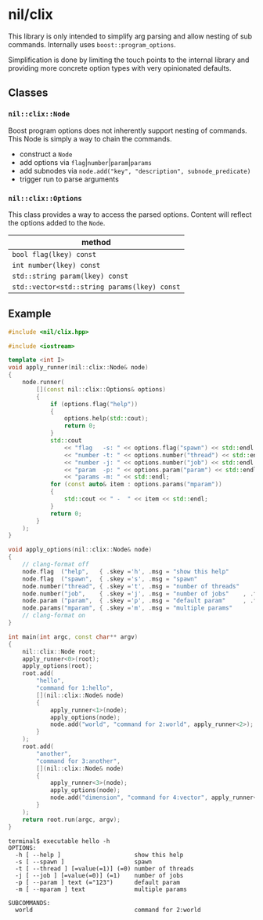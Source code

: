 # nil/clix

This library is only intended to simplify arg parsing and allow nesting of sub commands. Internally uses `boost::program_options`.

Simplification is done by limiting the touch points to the internal library and providing more concrete option types with very opinionated defaults.

## Classes

### `nil::clix::Node`

Boost program options does not inherently support nesting of commands. This Node is simply a way to chain the commands.

- construct a `Node`
- add options via `flag`|`number`|`param`|`params`
- add subnodes via `node.add("key", "description", subnode_predicate)`
- trigger run to parse arguments

### `nil::clix::Options`

This class provides a way to access the parsed options.
Content will reflect the options added to the `Node`.

| method                                       |
| -------------------------------------------- |
| `bool flag(lkey) const`                      |
| `int number(lkey) const`                     |
| `std::string param(lkey) const`              |
| `std::vector<std::string params(lkey) const` |

## Example

```cpp
#include <nil/clix.hpp>

#include <iostream>

template <int I>
void apply_runner(nil::clix::Node& node)
{
    node.runner(
        [](const nil::clix::Options& options)
        {
            if (options.flag("help"))
            {
                options.help(std::cout);
                return 0;
            }
            std::cout                                                     //
                << "flag   -s: " << options.flag("spawn") << std::endl    //
                << "number -t: " << options.number("thread") << std::endl //
                << "number -j: " << options.number("job") << std::endl    //
                << "param  -p: " << options.param("param") << std::endl   //
                << "params -m: " << std::endl;
            for (const auto& item : options.params("mparam"))
            {
                std::cout << " -  " << item << std::endl;
            }
            return 0;
        }
    );
}

void apply_options(nil::clix::Node& node)
{
    // clang-format off
    node.flag  ("help",   { .skey ='h', .msg = "show this help"                                        });
    node.flag  ("spawn",  { .skey ='s', .msg = "spawn"                                                 });
    node.number("thread", { .skey ='t', .msg = "number of threads"                                     });
    node.number("job",    { .skey ='j', .msg = "number of jobs"    , .fallback = 1     , .implicit = 0 });
    node.param ("param",  { .skey ='p', .msg = "default param"     , .fallback = "123"                 });
    node.params("mparam", { .skey ='m', .msg = "multiple params"                                       });
    // clang-format on
}

int main(int argc, const char** argv)
{
    nil::clix::Node root;
    apply_runner<0>(root);
    apply_options(root);
    root.add(
        "hello",
        "command for 1:hello",
        [](nil::clix::Node& node)
        {
            apply_runner<1>(node);
            apply_options(node);
            node.add("world", "command for 2:world", apply_runner<2>);
        }
    );
    root.add(
        "another",
        "command for 3:another",
        [](nil::clix::Node& node)
        {
            apply_runner<3>(node);
            apply_options(node);
            node.add("dimension", "command for 4:vector", apply_runner<4>);
        }
    );
    return root.run(argc, argv);
}
```

```
terminal$ executable hello -h
OPTIONS:
  -h [ --help ]                     show this help
  -s [ --spawn ]                    spawn
  -t [ --thread ] [=value(=1)] (=0) number of threads
  -j [ --job ] [=value(=0)] (=1)    number of jobs
  -p [ --param ] text (="123")      default param
  -m [ --mparam ] text              multiple params

SUBCOMMANDS:
  world                             command for 2:world
```